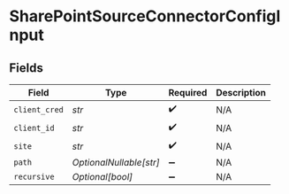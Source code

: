 # SharePointSourceConnectorConfigInput


## Fields

| Field                   | Type                    | Required                | Description             |
| ----------------------- | ----------------------- | ----------------------- | ----------------------- |
| `client_cred`           | *str*                   | :heavy_check_mark:      | N/A                     |
| `client_id`             | *str*                   | :heavy_check_mark:      | N/A                     |
| `site`                  | *str*                   | :heavy_check_mark:      | N/A                     |
| `path`                  | *OptionalNullable[str]* | :heavy_minus_sign:      | N/A                     |
| `recursive`             | *Optional[bool]*        | :heavy_minus_sign:      | N/A                     |